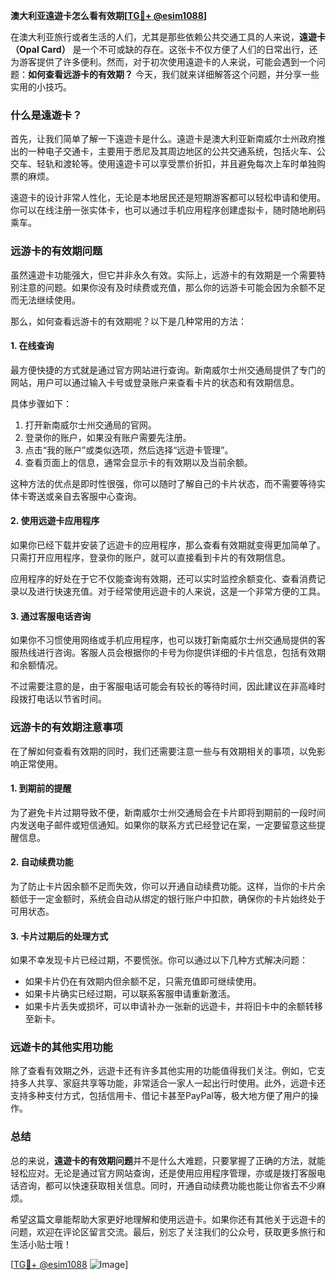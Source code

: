 **澳大利亚遠遊卡怎么看有效期[[TG💪+ @esim1088](https://t.me/s/esim1088)]**

在澳大利亚旅行或者生活的人们，尤其是那些依赖公共交通工具的人来说，**遠遊卡（Opal Card）** 是一个不可或缺的存在。这张卡不仅方便了人们的日常出行，还为游客提供了许多便利。然而，对于初次使用遠遊卡的人来说，可能会遇到一个问题：**如何查看远游卡的有效期？** 今天，我们就来详细解答这个问题，并分享一些实用的小技巧。

### **什么是遠遊卡？**

首先，让我们简单了解一下遠遊卡是什么。遠遊卡是澳大利亚新南威尔士州政府推出的一种电子交通卡，主要用于悉尼及其周边地区的公共交通系统，包括火车、公交车、轻轨和渡轮等。使用遠遊卡可以享受票价折扣，并且避免每次上车时单独购票的麻烦。

遠遊卡的设计非常人性化，无论是本地居民还是短期游客都可以轻松申请和使用。你可以在线注册一张实体卡，也可以通过手机应用程序创建虚拟卡，随时随地刷码乘车。

### **远游卡的有效期问题**

虽然遠遊卡功能强大，但它并非永久有效。实际上，远游卡的有效期是一个需要特别注意的问题。如果你没有及时续费或充值，那么你的远游卡可能会因为余额不足而无法继续使用。

那么，如何查看远游卡的有效期呢？以下是几种常用的方法：

#### **1. 在线查询**

最方便快捷的方式就是通过官方网站进行查询。新南威尔士州交通局提供了专门的网站，用户可以通过输入卡号或登录账户来查看卡片的状态和有效期信息。

具体步骤如下：
1. 打开新南威尔士州交通局的官网。
2. 登录你的账户，如果没有账户需要先注册。
3. 点击“我的账户”或类似选项，然后选择“远遊卡管理”。
4. 查看页面上的信息，通常会显示卡的有效期以及当前余额。

这种方法的优点是即时性很强，你可以随时了解自己的卡片状态，而不需要等待实体卡寄送或亲自去客服中心查询。

#### **2. 使用远遊卡应用程序**

如果你已经下载并安装了远遊卡的应用程序，那么查看有效期就变得更加简单了。只需打开应用程序，登录你的账户，就可以直接看到卡片的有效期信息。

应用程序的好处在于它不仅能查询有效期，还可以实时监控余额变化、查看消费记录以及进行快速充值。对于经常使用远遊卡的人来说，这是一个非常方便的工具。

#### **3. 通过客服电话咨询**

如果你不习惯使用网络或手机应用程序，也可以拨打新南威尔士州交通局提供的客服热线进行咨询。客服人员会根据你的卡号为你提供详细的卡片信息，包括有效期和余额情况。

不过需要注意的是，由于客服电话可能会有较长的等待时间，因此建议在非高峰时段拨打电话以节省时间。

### **远游卡的有效期注意事项**

在了解如何查看有效期的同时，我们还需要注意一些与有效期相关的事项，以免影响正常使用。

#### **1. 到期前的提醒**

为了避免卡片过期导致不便，新南威尔士州交通局会在卡片即将到期前的一段时间内发送电子邮件或短信通知。如果你的联系方式已经登记在案，一定要留意这些提醒信息。

#### **2. 自动续费功能**

为了防止卡片因余额不足而失效，你可以开通自动续费功能。这样，当你的卡片余额低于一定金额时，系统会自动从绑定的银行账户中扣款，确保你的卡片始终处于可用状态。

#### **3. 卡片过期后的处理方式**

如果不幸发现卡片已经过期，不要慌张。你可以通过以下几种方式解决问题：
- 如果卡片仍在有效期内但余额不足，只需充值即可继续使用。
- 如果卡片确实已经过期，可以联系客服申请重新激活。
- 如果卡片丢失或损坏，可以申请补办一张新的远遊卡，并将旧卡中的余额转移至新卡。

### **远遊卡的其他实用功能**

除了查看有效期之外，远遊卡还有许多其他实用的功能值得我们关注。例如，它支持多人共享、家庭共享等功能，非常适合一家人一起出行时使用。此外，远遊卡还支持多种支付方式，包括信用卡、借记卡甚至PayPal等，极大地方便了用户的操作。

### **总结**

总的来说，**遠遊卡的有效期问题**并不是什么大难题，只要掌握了正确的方法，就能轻松应对。无论是通过官方网站查询，还是使用应用程序管理，亦或是拨打客服电话咨询，都可以快速获取相关信息。同时，开通自动续费功能也能让你省去不少麻烦。

希望这篇文章能帮助大家更好地理解和使用远遊卡。如果你还有其他关于远遊卡的问题，欢迎在评论区留言交流。最后，别忘了关注我们的公众号，获取更多旅行和生活小贴士哦！

[[TG💪+ @esim1088](https://t.me/s/esim1088) ![Image](https://i.postimg.cc/4NQfJmqS/Snipaste-2025-05-13-00-14-12.png)]